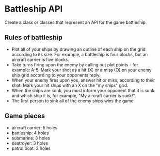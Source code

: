 # Battleship API

Create a class or classes that represent an API for the game battleship.

## Rules of battleship

- Plot all of your ships by drawing an outline of each ship on the grid according to its size. For example, a battleship is four blocks, but an aircraft carrier is five blocks.
- Take turns firing upon the enemy by calling out plot points - for example: A-5. Mark your shot as a hit (X) or a miss (O) on your enemy ship grid according to your opponents reply.
- When your enemy fires upon you, answer hit or miss, according to their shot. Mark your hit ships with an X on the "my ships" grid.
- When the ships are sunk, you must inform your opponent that it is sunk and which ship it is, for example, "My aircraft carrier is sunk!".
- The first person to sink all of the enemy ships wins the game.

## Game pieces
- aircraft carrier: 5 holes
- battleship: 4 holes
- submarine: 3 holes
- destroyer: 3 holes
- patrol boat: 2 holes